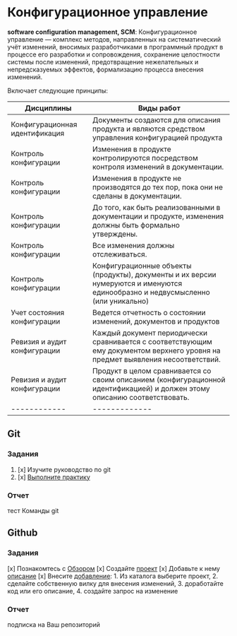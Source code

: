 # Конфигурационное управление

**software configuration management, SCM**:  Конфигурационное управление  — комплекс методов, направленных на систематический учёт изменений, 
вносимых разработчиками в программный продукт в процессе его разработки и сопровождения, сохранение целостности системы после изменений, 
предотвращение нежелательных и непредсказуемых эффектов, формализацию процесса внесения изменений.

Включает следующие принципы:

Дисциплины | Виды работ
------------ | -------------
Конфигурационная идентификация | Документы создаются для описания продукта и являются средством управления конфигурацией продукта
Контроль конфигурации  | Изменения в продукте контролируются посредством контроля изменений в документации.
Контроль конфигурации  | Изменения в продукте не производятся до тех пор, пока они не сделаны в документации.
Контроль конфигурации  | До того, как быть реализованными в документации и продукте, изменения должны быть формально утверждены.
Контроль конфигурации  | Все изменения должны отслеживаться.
Контроль конфигурации  | Конфигурационные объекты (продукты), документы и их версии нумеруются и именуются единообразно и недвусмысленно (или уникально)
Учет состояния конфигурации | Ведется отчетность о состоянии изменений, документов и продуктов
Ревизия и аудит конфигурации | Каждый документ периодически сравнивается с соответствующим ему документом верхнего уровня на предмет выявления несоответствий.
Ревизия и аудит конфигурации | Продукт в целом сравнивается со своим описанием (конфигурационной идентификацией) и должен этому описанию соответствовать.
------------ | -------------

## Git

### Задания

1. [x] Изучите руководство по git
2. [x] [Выполните практику](https://learngitbranching.js.org/)

### Отчет
тест Команды git

## Github

### Задания
 [x]  Познакомтесь с [Обзором](https://docs.github.com/en/github/getting-started-with-github/set-up-git)
 [x]  Создайте [проект](https://guides.github.com/activities/hello-world)
 [x]  Добавьте к нему [описание](https://guides.github.com/features/wikis/)
 [x]  Внесите [добавление](https://guides.github.com/activities/forking/):
    1. Из каталога выберите проект, 
    2. сделайте собственную вилку для внесения изменений, 
    3. доработайте код или его описание, 
    4. создайте запрос на изменение

### Отчет
подписка на Ваш репозиторий



